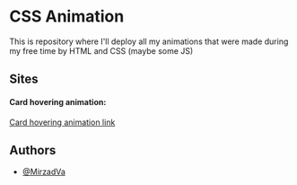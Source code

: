 
# CSS Animation

This is repository where I'll deploy all my animations that were made during my free time
by HTML and CSS (maybe some JS)


## Sites

#### Card hovering animation:

[Card hovering animation link](https://github.com/MirzadVa)




## Authors

- [@MirzadVa](https://github.com/MirzadVa)


